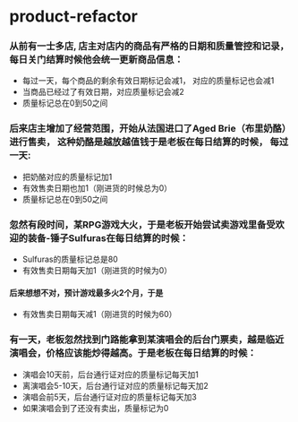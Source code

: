 # product-refactor

### 从前有一士多店, 店主对店内的商品有严格的日期和质量管控和记录，每日关门结算时候他会统一更新商品信息：
* 每过一天，每个商品的剩余有效日期标记会减1， 对应的质量标记也会减1
* 当商品已经过了有效日期，对应质量标记会减2
* 质量标记总在0到50之间

### 后来店主增加了经营范围，开始从法国进口了Aged Brie（布里奶酪）进行售卖， 这种奶酪是越放越值钱于是老板在每日结算的时候， 每过一天:
* 把奶酪对应的质量标记加1
* 有效售卖日期也加1（刚进货的时候总为0）
* 质量标记总在0到50之间

### 忽然有段时间，某RPG游戏大火，于是老板开始尝试卖游戏里备受欢迎的装备-锤子Sulfuras在每日结算的时候： 
* Sulfuras的质量标记总是80
* 有效售卖日期每天加1（刚进货的时候为0）

#### 后来想想不对，预计游戏最多火2个月，于是
* 有效售卖日期每天减1（刚进货的时候为60）

### 有一天，老板忽然找到门路能拿到某演唱会的后台门票卖，越是临近演唱会，价格应该能炒得越高。于是老板在每日结算的时候：
* 演唱会10天前，后台通行证对应的质量标记每天加1
* 离演唱会5-10天，后台通行证对应的质量标记每天加2
* 演唱会前5天，后台通行证对应的质量标记每天加3
* 如果演唱会到了还没有卖出，质量标记为0


